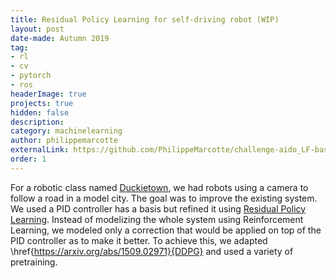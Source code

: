 ```yaml
---
title: Residual Policy Learning for self-driving robot (WIP)
layout: post
date-made: Autumn 2019
tag: 
- rl
- cv
- pytorch
- ros
headerImage: true
projects: true
hidden: false
description:
category: machinelearning
author: philippemarcotte
externalLink: https://github.com/PhilippeMarcotte/challenge-aido_LF-baseline-RL-sim-pytorch
order: 1
---
```


For a robotic class named [Duckietown](https://www.duckietown.org/research/ai-driving-olympics), we had robots using a camera to follow a road in a model city. The goal was to  improve the existing system. We used a PID controller has a basis but refined it using [Residual Policy Learning](https://arxiv.org/abs/1812.06298). Instead of modelizing the whole system using Reinforcement Learning, we modeled only a correction that would be applied on top of the PID controller as to make it better. To achieve this, we adapted \href{https://arxiv.org/abs/1509.02971}{DDPG} and used a variety of pretraining.